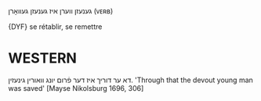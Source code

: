 גענעזן ווערן
איז גענעזן געוואָרן
(ᴠᴇʀʙ)

{DYF}
se rétablir, se remettre

WESTERN
========

דא ער דוריך איז דער פֿרום יונג וואורין גינעזין.
'Through that the devout young man was saved'
[Mayse Nikolsburg 1696, 306]